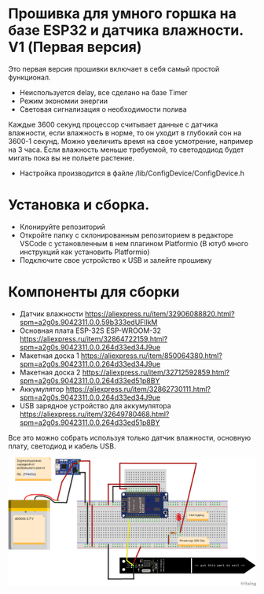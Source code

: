 # Прошивка для умного горшка на базе ESP32 и датчика влажности. V1 (Первая версия)

Это первая версия прошивки включает в себя самый простой функционал.

- Неиспользуется delay, все сделано на базе Timer
- Режим экономии энергии
- Световая сигнализация о необходимости полива

Каждые 3600 секунд процессор считывает данные с датчика влажности, если влажность в норме, то он уходит в глубокий сон на 3600-1 секунд. Можно увеличить время на свое усмотрение, например на 3 часа.
Если влажность меньше требуемой, то светододиод будет мигать пока вы не польете растение.

- Настройка производится в файле /lib/ConfigDevice/ConfigDevice.h

# Установка и сборка.

- Клонируйте репозиторий
- Откройте папку с склонированным репозиторием в редакторе VSCode с установленным в нем плагином Platformio (В ютуб много инструкций как установить Platformio)
- Подключите свое устройство к USB и залейте прошивку

# Компоненты для сборки

- Датчик влажности https://aliexpress.ru/item/32906088820.html?spm=a2g0s.9042311.0.0.59b333edUFllkM
- Основная плата ESP-32S ESP-WROOM-32 https://aliexpress.ru/item/32864722159.html?spm=a2g0s.9042311.0.0.264d33ed34J9ue
- Макетная доска 1 https://aliexpress.ru/item/850064380.html?spm=a2g0s.9042311.0.0.264d33ed34J9ue
- Макетная доска 2 https://aliexpress.ru/item/32712592859.html?spm=a2g0s.9042311.0.0.264d33ed51p8BY
- Аккумулятор https://aliexpress.ru/item/32862730111.html?spm=a2g0s.9042311.0.0.264d33ed34J9ue
- USB зарядное устройство для аккумулятора https://aliexpress.ru/item/32649780468.html?spm=a2g0s.9042311.0.0.264d33ed51p8BY

Все это можно собрать используя только датчик влажности, основную плату, светодиод и кабель USB.

![Схема подключения](https://github.com/yarostniy/smart-pot-v1/blob/master/schema.png)
